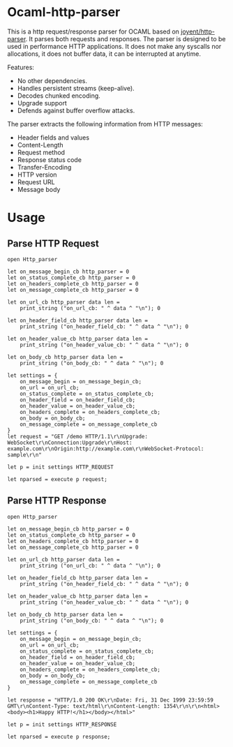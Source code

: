 # Ocaml-http-parser #

This is a http request/response parser for OCAML based on [joyent/http-parser](https://github.com/joyent/http-parser "joyent/http-parser"). It parses both requests and responses. The parser is designed to be used in performance HTTP applications. It does not make any syscalls nor allocations, it does not buffer data, it can be interrupted at anytime.

Features:

- No other dependencies.
- Handles persistent streams (keep-alive).
- Decodes chunked encoding.
- Upgrade support
- Defends against buffer overflow attacks.

The parser extracts the following information from HTTP messages:

- Header fields and values
- Content-Length
- Request method
- Response status code
- Transfer-Encoding
- HTTP version
- Request URL
- Message body

# Usage #


## Parse HTTP Request ##

    open Http_parser
    
    let on_message_begin_cb http_parser = 0
    let on_status_complete_cb http_parser = 0
    let on_headers_complete_cb http_parser = 0
    let on_message_complete_cb http_parser = 0
    
    let on_url_cb http_parser data len =
        print_string ("on_url_cb: " ^ data ^ "\n"); 0
    
    let on_header_field_cb http_parser data len =
        print_string ("on_header_field_cb: " ^ data ^ "\n"); 0
    
    let on_header_value_cb http_parser data len =
        print_string ("on_header_value_cb: " ^ data ^ "\n"); 0
    
    let on_body_cb http_parser data len =
        print_string ("on_body_cb: " ^ data ^ "\n"); 0
    
    let settings = {
        on_message_begin = on_message_begin_cb;
        on_url = on_url_cb;
        on_status_complete = on_status_complete_cb;
        on_header_field = on_header_field_cb;
        on_header_value = on_header_value_cb;
        on_headers_complete = on_headers_complete_cb;
        on_body = on_body_cb;
        on_message_complete = on_message_complete_cb
    }
    let request = "GET /demo HTTP/1.1\r\nUpgrade: WebSocket\r\nConnection:Upgrade\r\nHost: example.com\r\nOrigin:http://example.com\r\nWebSocket-Protocol: sample\r\n"
    
    let p = init settings HTTP_REQUEST
    
    let nparsed = execute p request;

## Parse HTTP Response ##

    open Http_parser
    
    let on_message_begin_cb http_parser = 0
    let on_status_complete_cb http_parser = 0
    let on_headers_complete_cb http_parser = 0
    let on_message_complete_cb http_parser = 0
    
    let on_url_cb http_parser data len =
        print_string ("on_url_cb: " ^ data ^ "\n"); 0
    
    let on_header_field_cb http_parser data len =
        print_string ("on_header_field_cb: " ^ data ^ "\n"); 0
    
    let on_header_value_cb http_parser data len =
        print_string ("on_header_value_cb: " ^ data ^ "\n"); 0
    
    let on_body_cb http_parser data len =
        print_string ("on_body_cb: " ^ data ^ "\n"); 0
    
    let settings = {
        on_message_begin = on_message_begin_cb;
        on_url = on_url_cb;
        on_status_complete = on_status_complete_cb;
        on_header_field = on_header_field_cb;
        on_header_value = on_header_value_cb;
        on_headers_complete = on_headers_complete_cb;
        on_body = on_body_cb;
        on_message_complete = on_message_complete_cb
    }
    
    let response = "HTTP/1.0 200 OK\r\nDate: Fri, 31 Dec 1999 23:59:59 GMT\r\nContent-Type: text/html\r\nContent-Length: 1354\r\n\r\n<html><body><h1>Happy HTTP!</h1></body></html>"
    
    let p = init settings HTTP_RESPONSE
    
    let nparsed = execute p response;
